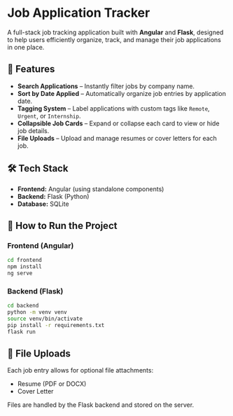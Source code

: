 # Job Application Tracker

A full-stack job tracking application built with **Angular** and **Flask**, designed to help users efficiently organize, track, and manage their job applications in one place.

## 🚀 Features

-  **Search Applications** – Instantly filter jobs by company name.
-  **Sort by Date Applied** – Automatically organize job entries by application date.
-  **Tagging System** – Label applications with custom tags like `Remote`, `Urgent`, or `Internship`.
-  **Collapsible Job Cards** – Expand or collapse each card to view or hide job details.
-  **File Uploads** – Upload and manage resumes or cover letters for each job.

## 🛠 Tech Stack

- **Frontend:** Angular (using standalone components)
- **Backend:** Flask (Python)
- **Database:** SQLite

## 🧪 How to Run the Project

### Frontend (Angular)

```bash
cd frontend
npm install
ng serve
```

### Backend (Flask)

```bash
cd backend
python -m venv venv
source venv/bin/activate    
pip install -r requirements.txt
flask run
```

## 📁 File Uploads

Each job entry allows for optional file attachments:
- Resume (PDF or DOCX)
- Cover Letter

Files are handled by the Flask backend and stored on the server.
